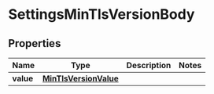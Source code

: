 # SettingsMinTlsVersionBody

## Properties
Name | Type | Description | Notes
------------ | ------------- | ------------- | -------------
**value** | [**MinTlsVersionValue**](MinTlsVersionValue.md) |  | 
